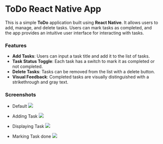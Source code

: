 
# ToDo React Native App

This is a simple **ToDo** application built using **React Native**. It allows users to add, manage, and delete tasks. Users can mark tasks as completed, and the app provides an intuitive user interface for interacting with tasks.

### Features
 - **Add Tasks**: Users can input a task title and add it to the list of tasks.
 - **Task Status Toggle**: Each task has a switch to mark it as completed or not completed.
 - **Delete Tasks**: Tasks can be removed from the list with a delete button.
 - **Visual Feedback**: Completed tasks are visually distinguished with a strikethrough and gray text.

### Screenshots
- Default
![](https://raw.githubusercontent.com/z3ro647/todo_app_react_native/refs/heads/master/screenshots/1.png)

- Adding Task
![](https://raw.githubusercontent.com/z3ro647/todo_app_react_native/refs/heads/master/screenshots/2.png)

- Displaying Task
![](https://raw.githubusercontent.com/z3ro647/todo_app_react_native/refs/heads/master/screenshots/3.png)

- Marking Task done
![](https://raw.githubusercontent.com/z3ro647/todo_app_react_native/refs/heads/master/screenshots/4.png)